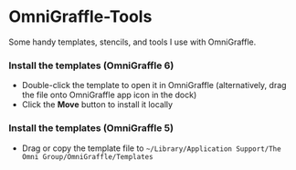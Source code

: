 OmniGraffle-Tools
=================

Some handy templates, stencils, and tools I use with OmniGraffle.

### Install the templates (OmniGraffle 6)

* Double-click the template to open it in OmniGraffle (alternatively, drag the file onto OmniGraffle app icon in the dock)
* Click the **Move** button to install it locally

### Install the templates (OmniGraffle 5)

* Drag or copy the template file to `~/Library/Application Support/The Omni Group/OmniGraffle/Templates`
